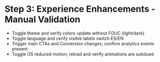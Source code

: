 # Step 3: Experience Enhancements - Manual Validation

- Toggle theme and verify colors update without FOUC (light/dark)
- Toggle language and verify visible labels switch ES/EN
- Trigger main CTAs and Conversion changes; confirm analytics events present
- Toggle OS reduced motion; reload and verify animations are subdued
